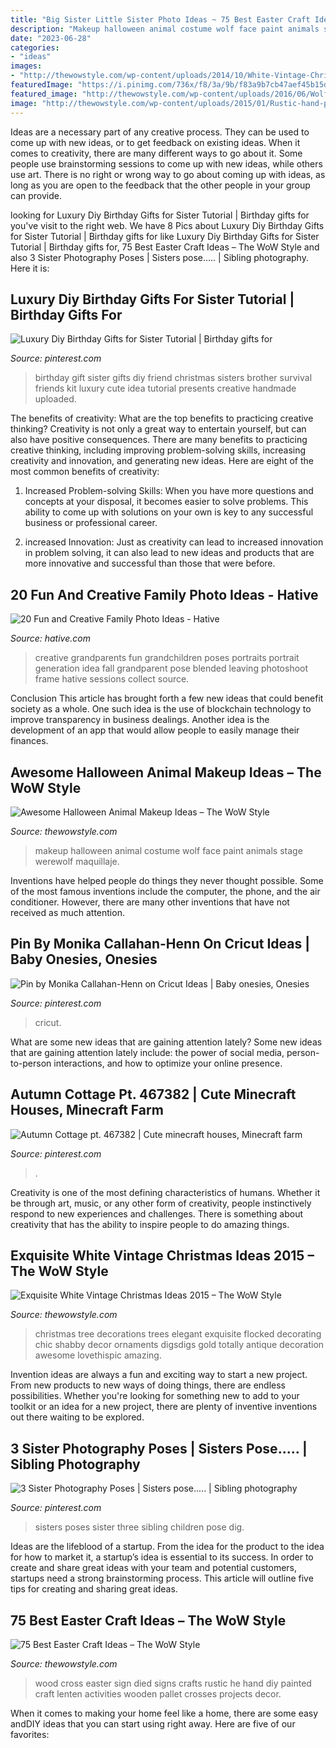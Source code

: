 ```yaml
---
title: "Big Sister Little Sister Photo Ideas ~ 75 Best Easter Craft Ideas – The Wow Style"
description: "Makeup halloween animal costume wolf face paint animals stage werewolf maquillaje"
date: "2023-06-28"
categories:
- "ideas"
images:
- "http://thewowstyle.com/wp-content/uploads/2014/10/White-Vintage-Christmas-Ideas-2015-12.jpg"
featuredImage: "https://i.pinimg.com/736x/f8/3a/9b/f83a9b7cb47aef45b15dba04d56d789d.jpg"
featured_image: "http://thewowstyle.com/wp-content/uploads/2016/06/Wolf-Animal-Halloween-Makeup.jpg"
image: "http://thewowstyle.com/wp-content/uploads/2015/01/Rustic-hand-painted-wood-Easter-sign-with-cross.jpg"
---
```



Ideas are a necessary part of any creative process. They can be used to come up with new ideas, or to get feedback on existing ideas. When it comes to creativity, there are many different ways to go about it. Some people use brainstorming sessions to come up with new ideas, while others use art. There is no right or wrong way to go about coming up with ideas, as long as you are open to the feedback that the other people in your group can provide.

	

		
looking for Luxury Diy Birthday Gifts for Sister Tutorial | Birthday gifts for you've visit to the right web. We have 8 Pics about Luxury Diy Birthday Gifts for Sister Tutorial | Birthday gifts for like Luxury Diy Birthday Gifts for Sister Tutorial | Birthday gifts for, 75 Best Easter Craft Ideas – The WoW Style and also 3 Sister Photography Poses | Sisters pose..... | Sibling photography. Here it is:
		
    
## Luxury Diy Birthday Gifts For Sister Tutorial | Birthday Gifts For

<img loading=lazy src="https://i.pinimg.com/736x/a6/77/09/a6770973557ece22d93ebd178bc82e4d.jpg" onerror="this.onerror=null;this.src='https://tse2.mm.bing.net/th?id=OIP.S5t4Dc1OeBDYy7j4ZCAZ3gHaJ6&amp;pid=15.1';" alt="Luxury Diy Birthday Gifts for Sister Tutorial | Birthday gifts for">

_Source: pinterest.com_

>birthday gift sister gifts diy friend christmas sisters brother survival friends kit luxury cute idea tutorial presents creative handmade uploaded. 

	

The benefits of creativity: What are the top benefits to practicing creative thinking?
Creativity is not only a great way to entertain yourself, but can also have positive consequences. There are many benefits to practicing creative thinking, including improving problem-solving skills, increasing creativity and innovation, and generating new ideas. Here are eight of the most common benefits of creativity:
1. Increased Problem-solving Skills: When you have more questions and concepts at your disposal, it becomes easier to solve problems. This ability to come up with solutions on your own is key to any successful business or professional career.

2. increased Innovation: Just as creativity can lead to increased innovation in problem solving, it can also lead to new ideas and products that are more innovative and successful than those that were before.

    
## 20 Fun And Creative Family Photo Ideas - Hative

<img loading=lazy src="https://hative.com/wp-content/uploads/2014/11/family-photo-ideas/15-fun-creative-family-photo-ideas.jpg" onerror="this.onerror=null;this.src='https://tse2.mm.bing.net/th?id=OIP.QO1XRJcVJ_M7Pwuq1sXZ7QHaLK&amp;pid=15.1';" alt="20 Fun and Creative Family Photo Ideas - Hative">

_Source: hative.com_

>creative grandparents fun grandchildren poses portraits portrait generation idea fall grandparent pose blended leaving photoshoot frame hative sessions collect source. 

	

Conclusion
This article has brought forth a few new ideas that could benefit society as a whole. One such idea is the use of blockchain technology to improve transparency in business dealings. Another idea is the development of an app that would allow people to easily manage their finances.

    
## Awesome Halloween Animal Makeup Ideas – The WoW Style

<img loading=lazy src="http://thewowstyle.com/wp-content/uploads/2016/06/Wolf-Animal-Halloween-Makeup.jpg" onerror="this.onerror=null;this.src='https://tse1.mm.bing.net/th?id=OIP.nJRaMg3XuD1_cl1AMgIKDwHaLF&amp;pid=15.1';" alt="Awesome Halloween Animal Makeup Ideas – The WoW Style">

_Source: thewowstyle.com_

>makeup halloween animal costume wolf face paint animals stage werewolf maquillaje. 

	

Inventions have helped people do things they never thought possible. Some of the most famous inventions include the computer, the phone, and the air conditioner. However, there are many other inventions that have not received as much attention.

    
## Pin By Monika Callahan-Henn On Cricut Ideas | Baby Onesies, Onesies

<img loading=lazy src="https://i.pinimg.com/736x/3f/1d/e1/3f1de1aa7bca937afec34dc7c1bbecfc.jpg" onerror="this.onerror=null;this.src='https://tse3.mm.bing.net/th?id=OIP.rd4KwoivKldjk-hOb4s8ZwHaJ4&amp;pid=15.1';" alt="Pin by Monika Callahan-Henn on Cricut Ideas | Baby onesies, Onesies">

_Source: pinterest.com_

>cricut. 

	

What are some new ideas that are gaining attention lately?
Some new ideas that are gaining attention lately include: the power of social media, person-to-person interactions, and how to optimize your online presence.

    
## Autumn Cottage Pt. 467382 | Cute Minecraft Houses, Minecraft Farm

<img loading=lazy src="https://i.pinimg.com/736x/f8/3a/9b/f83a9b7cb47aef45b15dba04d56d789d.jpg" onerror="this.onerror=null;this.src='https://tse3.mm.bing.net/th?id=OIP.LR72Uprt_5Wzev8UZW_ongHaFe&amp;pid=15.1';" alt="Autumn Cottage pt. 467382 | Cute minecraft houses, Minecraft farm">

_Source: pinterest.com_

>. 

	

Creativity is one of the most defining characteristics of humans. Whether it be through art, music, or any other form of creativity, people instinctively respond to new experiences and challenges. There is something about creativity that has the ability to inspire people to do amazing things.

    
## Exquisite White Vintage Christmas Ideas 2015 – The WoW Style

<img loading=lazy src="http://thewowstyle.com/wp-content/uploads/2014/10/White-Vintage-Christmas-Ideas-2015-12.jpg" onerror="this.onerror=null;this.src='https://tse4.mm.bing.net/th?id=OIP.QZrF3epNhc1KZEDZ212F9wHaLD&amp;pid=15.1';" alt="Exquisite White Vintage Christmas Ideas 2015 – The WoW Style">

_Source: thewowstyle.com_

>christmas tree decorations trees elegant exquisite flocked decorating chic shabby decor ornaments digsdigs gold totally antique decoration awesome lovethispic amazing. 

	

Invention ideas are always a fun and exciting way to start a new project. From new products to new ways of doing things, there are endless possibilities. Whether you're looking for something new to add to your toolkit or an idea for a new project, there are plenty of inventive inventions out there waiting to be explored.

    
## 3 Sister Photography Poses | Sisters Pose..... | Sibling Photography

<img loading=lazy src="https://i.pinimg.com/736x/43/66/9c/43669c65ba1a69b03e1f7ed646dd4f3b--three-sisters-photography-sibling-photography-poses.jpg" onerror="this.onerror=null;this.src='https://tse3.mm.bing.net/th?id=OIP.MrXaF-ofTh-d4VZcwf83IgHaK-&amp;pid=15.1';" alt="3 Sister Photography Poses | Sisters pose..... | Sibling photography">

_Source: pinterest.com_

>sisters poses sister three sibling children pose dig. 

	

Ideas are the lifeblood of a startup. From the idea for the product to the idea for how to market it, a startup’s idea is essential to its success. In order to create and share great ideas with your team and potential customers, startups need a strong brainstorming process. This article will outline five tips for creating and sharing great ideas.

    
## 75 Best Easter Craft Ideas – The WoW Style

<img loading=lazy src="http://thewowstyle.com/wp-content/uploads/2015/01/Rustic-hand-painted-wood-Easter-sign-with-cross.jpg" onerror="this.onerror=null;this.src='https://tse3.mm.bing.net/th?id=OIP.hXZnrfBRpt650eGutIgXKgHaPA&amp;pid=15.1';" alt="75 Best Easter Craft Ideas – The WoW Style">

_Source: thewowstyle.com_

>wood cross easter sign died signs crafts rustic he hand diy painted craft lenten activities wooden pallet crosses projects decor. 

	

When it comes to making your home feel like a home, there are some easy andDIY ideas that you can start using right away. Here are five of our favorites: 

